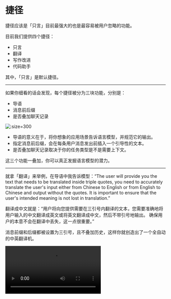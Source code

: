 # 捷径

捷径应该是「只言」目前最强大的也是最容易被用户忽略的功能。

目前我们提供四个捷径：

* 只言
* 翻译
* 写作改进
* 代码助手

其中，「只言」是默认捷径。

---

如果你细看的话会发现，每个捷径被分为三块功能，分别是：

* 导语
* 消息前后缀
* 是否叠加聊天记录

![](https://blog-r2.jw1.dev/fKsKQKX7Fpkk4kHO.png ':size=300')

- 导语的意义在于，将你想象的应用场景告诉语言模型，并规范它的输出。
- 指定消息前后缀，会在每条用户消息发出前插入一个引导性的文本。
- 是否叠加聊天记录取决于你的任务类型是不是需要上下文。

这三个功能一叠加，你可以真正发掘语言模型的潜力。

---

就拿「翻译」来举例，在导语中我告诉模型：“The user will provide you the text that needs to be translated inside triple quotes, you need to accurately translate the user's input either from Chinese to English or from English to Chinese and output without the quotes. It is important to ensure that the user's intended meaning is not lost in translation.” 

翻译成中文就是：“用户将向您提供需要在三引号内翻译的文本，您需要准确地将用户输入的中文翻译成英文或将英文翻译成中文，然后不带引号地输出。 确保用户的本意不会在翻译中丢失，这一点很重要。”

消息前缀和后缀都被设置为三引号，且不叠加历史，这样你就创造出了一个全自动的中英翻译机。

![video](https://blog-r2.jw1.dev/68OrEOo6KZb2XwJA.mp4)
